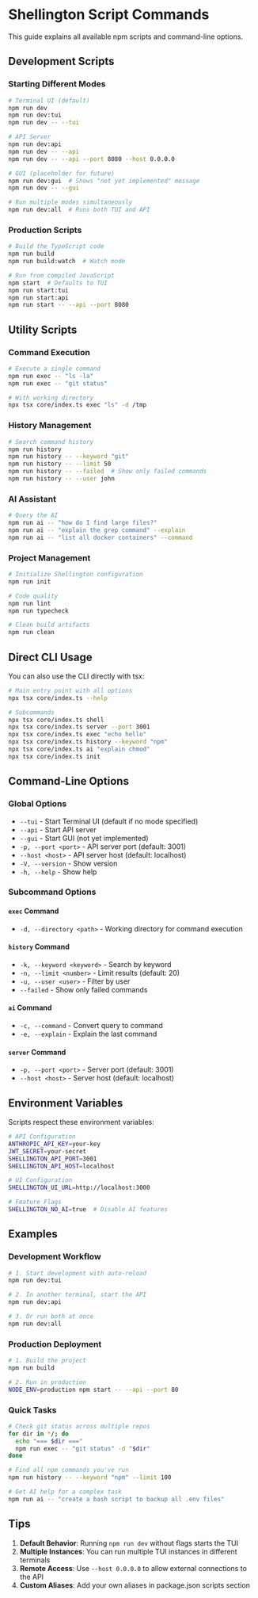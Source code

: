 # Shellington Script Commands

This guide explains all available npm scripts and command-line options.

## Development Scripts

### Starting Different Modes

```bash
# Terminal UI (default)
npm run dev
npm run dev:tui
npm run dev -- --tui

# API Server
npm run dev:api
npm run dev -- --api
npm run dev -- --api --port 8080 --host 0.0.0.0

# GUI (placeholder for future)
npm run dev:gui  # Shows "not yet implemented" message
npm run dev -- --gui

# Run multiple modes simultaneously
npm run dev:all  # Runs both TUI and API
```

### Production Scripts

```bash
# Build the TypeScript code
npm run build
npm run build:watch  # Watch mode

# Run from compiled JavaScript
npm start  # Defaults to TUI
npm run start:tui
npm run start:api
npm run start -- --api --port 8080
```

## Utility Scripts

### Command Execution

```bash
# Execute a single command
npm run exec -- "ls -la"
npm run exec -- "git status"

# With working directory
npx tsx core/index.ts exec "ls" -d /tmp
```

### History Management

```bash
# Search command history
npm run history
npm run history -- --keyword "git"
npm run history -- --limit 50
npm run history -- --failed  # Show only failed commands
npm run history -- --user john
```

### AI Assistant

```bash
# Query the AI
npm run ai -- "how do I find large files?"
npm run ai -- "explain the grep command" --explain
npm run ai -- "list all docker containers" --command
```

### Project Management

```bash
# Initialize Shellington configuration
npm run init

# Code quality
npm run lint
npm run typecheck

# Clean build artifacts
npm run clean
```

## Direct CLI Usage

You can also use the CLI directly with tsx:

```bash
# Main entry point with all options
npx tsx core/index.ts --help

# Subcommands
npx tsx core/index.ts shell
npx tsx core/index.ts server --port 3001
npx tsx core/index.ts exec "echo hello"
npx tsx core/index.ts history --keyword "npm"
npx tsx core/index.ts ai "explain chmod"
npx tsx core/index.ts init
```

## Command-Line Options

### Global Options

- `--tui` - Start Terminal UI (default if no mode specified)
- `--api` - Start API server
- `--gui` - Start GUI (not yet implemented)
- `-p, --port <port>` - API server port (default: 3001)
- `--host <host>` - API server host (default: localhost)
- `-V, --version` - Show version
- `-h, --help` - Show help

### Subcommand Options

#### `exec` Command
- `-d, --directory <path>` - Working directory for command execution

#### `history` Command
- `-k, --keyword <keyword>` - Search by keyword
- `-n, --limit <number>` - Limit results (default: 20)
- `-u, --user <user>` - Filter by user
- `--failed` - Show only failed commands

#### `ai` Command
- `-c, --command` - Convert query to command
- `-e, --explain` - Explain the last command

#### `server` Command
- `-p, --port <port>` - Server port (default: 3001)
- `--host <host>` - Server host (default: localhost)

## Environment Variables

Scripts respect these environment variables:

```bash
# API Configuration
ANTHROPIC_API_KEY=your-key
JWT_SECRET=your-secret
SHELLINGTON_API_PORT=3001
SHELLINGTON_API_HOST=localhost

# UI Configuration
SHELLINGTON_UI_URL=http://localhost:3000

# Feature Flags
SHELLINGTON_NO_AI=true  # Disable AI features
```

## Examples

### Development Workflow

```bash
# 1. Start development with auto-reload
npm run dev:tui

# 2. In another terminal, start the API
npm run dev:api

# 3. Or run both at once
npm run dev:all
```

### Production Deployment

```bash
# 1. Build the project
npm run build

# 2. Run in production
NODE_ENV=production npm start -- --api --port 80
```

### Quick Tasks

```bash
# Check git status across multiple repos
for dir in */; do
  echo "=== $dir ==="
  npm run exec -- "git status" -d "$dir"
done

# Find all npm commands you've run
npm run history -- --keyword "npm" --limit 100

# Get AI help for a complex task
npm run ai -- "create a bash script to backup all .env files"
```

## Tips

1. **Default Behavior**: Running `npm run dev` without flags starts the TUI
2. **Multiple Instances**: You can run multiple TUI instances in different terminals
3. **Remote Access**: Use `--host 0.0.0.0` to allow external connections to the API
4. **Custom Aliases**: Add your own aliases in package.json scripts section